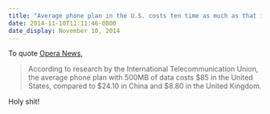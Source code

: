 ```yaml
---
title: "Average phone plan in the U.S. costs ten time as much as that in the U.K."
date: 2014-11-10T11:11:46-0800
date_display: November 10, 2014
---
```

To quote [Opera News](http://blogs.opera.com/news/2014/11/mobile-data-anyway/),

> According to research by the International Telecommunication Union, the average phone plan with 500MB of data costs $85 in the United States, compared to $24.10 in China and $8.80 in the United Kingdom.

Holy shit!
